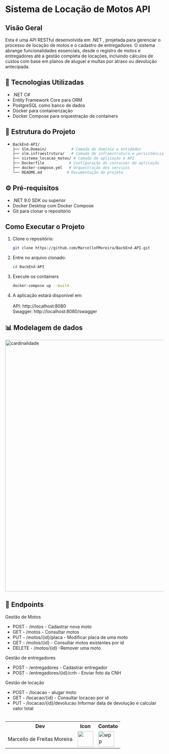 # Sistema de Locação de Motos API

## Visão Geral
Esta é uma API RESTful desenvolvida em .NET , projetada para gerenciar o processo de locação de motos e o cadastro de entregadores. O sistema abrange funcionalidades essenciais, desde o registro de motos e entregadores até a gestão completa de locações, incluindo cálculos de custos com base em planos de aluguel e multas por atraso ou devolução antecipada.

## 🚀 Tecnologias Utilizadas
- .NET C#
- Entity Framework Core para ORM
- PostgreSQL como banco de dados
- Docker para containerização
- Docker Compose para orquestração de containers

## 📁 Estrutura do Projeto
- 
   ```bash
   BackEnd-API/ 
   ├── Slm.Domain/           # Camada de domínio e entidades         
   ├── slm.infraestrutura/   # Camada de infraestrutura e persistência         
   ├── sistema_locacao_motos/ # Camada de aplicação e API         
   ├── Dockerfile           # Configuração do container da aplicação         
   ├── docker-compose.yml   # Orquestração dos serviços      
   └── README.md           # Documentação do projeto         

## ⚙️ Pré-requisitos
- .NET 9.0 SDK ou superior
- Docker Desktop com Docker Compose
- Git para clonar o repositório

## Como Executar o Projeto
1. Clone o repositório:
   ```bash
   git clone https://github.com/MarcelloFMoreira/BackEnd-API.git
2. Entre no arquivo clonado:
   ```bash
   cd BackEnd-API
3. Execute os containers
   ```bash
   docker-compose up --build
4. A aplicação estará disponível em:    </br>  
   API: http://localhost:8080    
   Swagger: http://localhost:8080/swagger

## 📊 Modelagem de dados
<img width="800" alt="cardinalidade" src="https://github.com/user-attachments/assets/36d480f0-515a-4e55-8e9e-7bc4e9656b32" />

## 🎯 Endpoints 

 Gestão de Motos
- POST - /motos - Cadastrar nova moto
- GET - /motos - Consultar motos
- PUT - /motos/{id}/placa - Modificar placa de uma moto
- GET - /motos/{id} - Consultar motos existentes por id
- DELETE - /motos/{id} -Remover uma moto

 Gestão de entregadores
- POST - /entregadores - Cadastrar entregador
- POST - /entregadores/{id}/cnh - Enviar foto da CNH

 Gestão de locação
- POST - /locacao - alugar moto
- GET - /locacao/{id} - Consultar locacao por id
- PUT - /locacao/{id}/devolucao Informar data de devolução e calcular valor total </br></br>


<table>
      <th>Dev</th>
      <th>Icon</th>
      <th>Contato</th>
    <tr>
      <td>Marcello de Freitas Moreira</td>
      <td><a href="https://github.com/MarcelloFMoreira"><img src="https://avatars.githubusercontent.com/u/161846509?v=4" height="50" style="max-width: 100%;"></a></td>
       <td><a href="https://api.whatsapp.com/send/?phone=11981733002&text&type=phone_number&app_absent=0"><img width="50" height="50" alt="wpp" src="https://github.com/user-attachments/assets/7838408f-6089-4437-a0bb-19336456e2e7" /></a></td>
   </tr>
</table>




